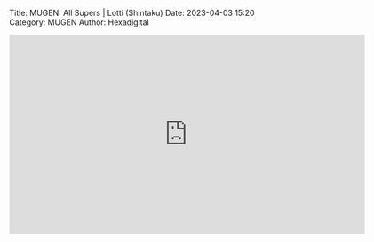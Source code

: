Title: MUGEN: All Supers | Lotti (Shintaku)
Date: 2023-04-03 15:20
Category: MUGEN
Author: Hexadigital

<center><iframe src="https://www.youtube.com/embed/tRK6idX7mHk?feature=oembed" allow="accelerometer; autoplay; encrypted-media; gyroscope; picture-in-picture" width="640" height="360" frameborder="0"></iframe>

